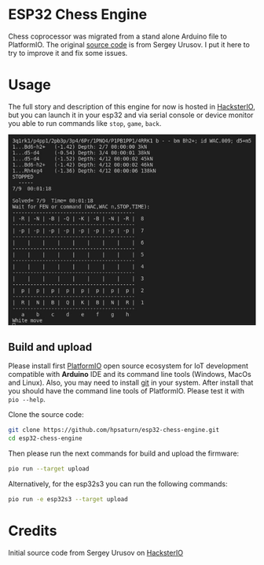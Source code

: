 

# ESP32 Chess Engine

Chess coprocessor was migrated from a stand alone Arduino file to PlatformIO. The original [source code](https://www.hackster.io/Sergey_Urusov/esp32-chess-engine-c29dd9) is from Sergey Urusov. I put it here to try to improve it and fix some issues.


# Usage

The full story and description of this engine for now is hosted in [HacksterIO](https://www.hackster.io/Sergey_Urusov/esp32-chess-engine-c29dd9), but you can launch it in your esp32 and via serial console or device monitor you able to run commands like `stop`, `game`, `back`.

![esp32 chess new game](images/esp32_chess_engine.jpg)

## Build and upload

Please install first [PlatformIO](http://platformio.org/) open source ecosystem for IoT development compatible with **Arduino** IDE and its command line tools (Windows, MacOs and Linux). Also, you may need to install [git](http://git-scm.com/) in your system. After install that you should have the command line tools of PlatformIO. Please test it with `pio --help`. 

Clone the source code:

```bash
git clone https://github.com/hpsaturn/esp32-chess-engine.git
cd esp32-chess-engine
``` 

Then please run the next commands for build and upload the firmware:

```bash
pio run --target upload
```

Alternatively, for the esp32s3 you can run the following commands:

```bash
pio run -e esp32s3 --target upload
```

# Credits

Initial source code from Sergey Urusov on [HacksterIO](https://www.hackster.io/Sergey_Urusov/esp32-chess-engine-c29dd9)
